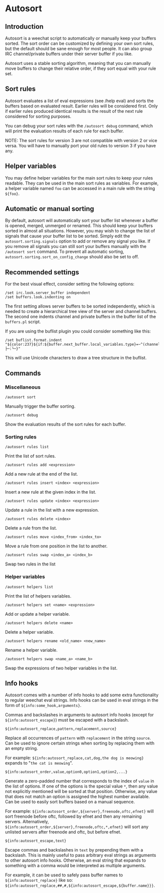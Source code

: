# Autosort

## Introduction
Autosort is a weechat script to automatically or manually keep your buffers sorted.
The sort order can be customized by defining your own sort rules,
but the default should be sane enough for most people.
It can also group IRC channel/private buffers under their server buffer if you like.

Autosort uses a stable sorting algorithm, meaning that you can manually move buffers
to change their relative order, if they sort equal with your rule set.

## Sort rules
Autosort evaluates a list of eval expressions (see /help eval) and sorts the buffers based on evaluated result.
Earlier rules will be considered first.
Only if earlier rules produced identical results is the result of the next rule considered for sorting purposes.

You can debug your sort rules with the `/autosort debug` command, which will print the evaluation results of each rule for each buffer.

NOTE: The sort rules for version 3 are not compatible with version 2 or vice versa.
You will have to manually port your old rules to version 3 if you have any.

## Helper variables
You may define helper variables for the main sort rules to keep your rules readable.
They can be used in the main sort rules as variables.
For example, a helper variable named `foo` can be accessed in a main rule with the string `${foo}`.

## Automatic or manual sorting
By default, autosort will automatically sort your buffer list whenever a buffer is opened, merged, unmerged or renamed.
This should keep your buffers sorted in almost all situations.
However, you may wish to change the list of signals that cause your buffer list to be sorted.
Simply edit the `autosort.sorting.signals` option to add or remove any signal you like.
If you remove all signals you can still sort your buffers manually with the `/autosort sort` command.
To prevent all automatic sorting, `autosort.sorting.sort_on_config_change` should also be set to off.

## Recommended settings
For the best visual effect, consider setting the following options:
```
/set irc.look.server_buffer independent
/set buffers.look.indenting on
```

The first setting allows server buffers to be sorted independently,
which is needed to create a hierarchical tree view of the server and channel buffers.
The second one indents channel and private buffers in the buffer list of the `buffers.pl` script.

If you are using the buflist plugin you could consider something like this:
```
/set buflist.format.indent "${color:237}${if:${buffer.next_buffer.local_variables.type}=~^(channel|private)$?├─:└─}"
```

This will use Unicode characters to draw a tree structure in the buflist.

## Commands

### Miscellaneous
```
/autosort sort
```
Manually trigger the buffer sorting.

```
/autosort debug
```
Show the evaluation results of the sort rules for each buffer.


### Sorting rules
```
/autosort rules list
```
Print the list of sort rules.

```
/autosort rules add <expression>
```
Add a new rule at the end of the list.

```
/autosort rules insert <index> <expression>
```
Insert a new rule at the given index in the list.

```
/autosort rules update <index> <expression>
```
Update a rule in the list with a new expression.

```
/autosort rules delete <index>
```
Delete a rule from the list.

```
/autosort rules move <index_from> <index_to>
```
Move a rule from one position in the list to another.

```
/autosort rules swap <index_a> <index_b>
```
Swap two rules in the list


### Helper variables
```
/autosort helpers list
```
Print the list of helpers variables.

```
/autosort helpers set <name> <expression>
```
Add or update a helper variable.

```
/autosort helpers delete <name>
```
Delete a helper variable.

```
/autosort helpers rename <old_name> <new_name>
```
Rename a helper variable.

```
/autosort helpers swap <name_a> <name_b>
```
Swap the expressions of two helper variables in the list.

## Info hooks
Autosort comes with a number of info hooks to add some extra functionality to regular weechat eval strings.
Info hooks can be used in eval strings in the form of `${info:some_hook,arguments}`.

Commas and backslashes in arguments to autosort info hooks (except for `${info:autosort_escape}`) must be escaped with a backslash.

```
${info:autosort_replace,pattern,replacement,source}
```
Replace all occurrences of `pattern` with `replacement` in the string `source`.
Can be used to ignore certain strings when sorting by replacing them with an empty string.

For example: `${info:autosort_replace,cat,dog,the dog is meowing}` expands to "`the cat is meowing`".

```
${info:autosort_order,value,option0,option1,option2,...}
```
Generate a zero-padded number that corresponds to the index of `value` in the list of options.
If one of the options is the special value `*`, then any value not explicitly mentioned will be sorted at that position.
Otherwise, any value that does not match an option is assigned the highest number available.
Can be used to easily sort buffers based on a manual sequence.

For example: `${info:autosort_order,${server},freenode,oftc,efnet}` will sort freenode before oftc, followed by efnet and then any remaining servers.
Alternatively, `${info:autosort_order,${server},freenode,oftc,*,efnet}` will sort any unlisted servers after freenode and oftc, but before efnet.

```
${info:autosort_escape,text}
```
Escape commas and backslashes in `text` by prepending them with a backslash.
This is mainly useful to pass arbitrary eval strings as arguments to other autosort info hooks.
Otherwise, an eval string that expands to something with a comma would be interpreted as multiple arguments.

For example, it can be used to safely pass buffer names to `${info:autosort_replace}` like so:
`${info:autosort_replace,##,#,${info:autosort_escape,${buffer.name}}}`.
